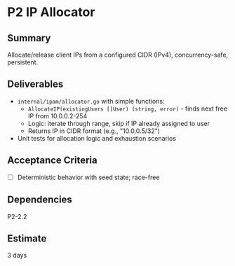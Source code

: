 # P2 IP Allocator

## Summary
Allocate/release client IPs from a configured CIDR (IPv4), concurrency-safe, persistent.

## Deliverables
- `internal/ipam/allocator.go` with simple functions:
  - `AllocateIP(existingUsers []User) (string, error)` - finds next free IP from 10.0.0.2-254
  - Logic: iterate through range, skip if IP already assigned to user
  - Returns IP in CIDR format (e.g., "10.0.0.5/32")
- Unit tests for allocation logic and exhaustion scenarios

## Acceptance Criteria
- [ ] Deterministic behavior with seed state; race-free

## Dependencies
P2-2.2

## Estimate
3 days










